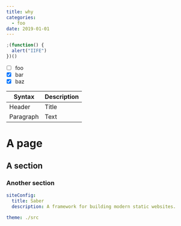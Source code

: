 ```yaml
---
title: why
categories:
  - foo
date: 2019-01-01
---
```


<Test />

```js
;(function() {
  alert("IIFE")
})()
```

- [ ] foo
- [x] bar
- [x] baz

| Syntax    | Description |
| --------- | ----------- |
| Header    | Title       |
| Paragraph | Text        |

# A page

## A section

### Another section

```yaml {highlightLines:['2-3', 5]}
siteConfig:
  title: Saber
  description: A framework for building modern static websites.

theme: ./src
```

<script>
import Test from "@/components/Test"

export default {
  components: { Test }
}
</script>
